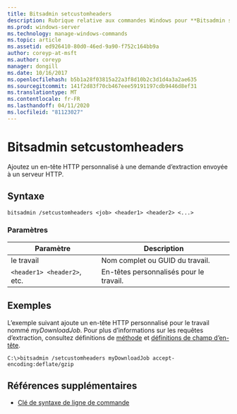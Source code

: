 ```yaml
---
title: Bitsadmin setcustomheaders
description: Rubrique relative aux commandes Windows pour **Bitsadmin setcustomheaders**, qui ajoute un en-tête HTTP personnalisé à une requête d’extraction.
ms.prod: windows-server
ms.technology: manage-windows-commands
ms.topic: article
ms.assetid: ed926410-80d0-46ed-9a90-f752c164bb9a
author: coreyp-at-msft
ms.author: coreyp
manager: dongill
ms.date: 10/16/2017
ms.openlocfilehash: b5b1a28f03815a22a3f8d10b2c3d1d4a3a2ae635
ms.sourcegitcommit: 141f2d83f70cb467eee59191197cdb9446d8ef31
ms.translationtype: MT
ms.contentlocale: fr-FR
ms.lasthandoff: 04/11/2020
ms.locfileid: "81123027"
---
```

# <a name="bitsadmin-setcustomheaders"></a>Bitsadmin setcustomheaders

Ajoutez un en-tête HTTP personnalisé à une demande d’extraction envoyée à un serveur HTTP.

## <a name="syntax"></a>Syntaxe

```
bitsadmin /setcustomheaders <job> <header1> <header2> <...>
```

### <a name="parameters"></a>Paramètres

| Paramètre | Description |
| --------- | ----------- |
| le travail | Nom complet ou GUID du travail. |
| `<header1> <header2>`, etc. | En-têtes personnalisés pour le travail. |

## <a name="examples"></a>Exemples

L’exemple suivant ajoute un en-tête HTTP personnalisé pour le travail nommé *myDownloadJob*. Pour plus d’informations sur les requêtes d’extraction, consultez définitions de [méthode](https://www.w3.org/Protocols/rfc2616/rfc2616-sec9.html#sec9.3) et [définitions de champ d’en-tête](https://www.w3.org/Protocols/rfc2616/rfc2616-sec14.html).

```
C:\>bitsadmin /setcustomheaders myDownloadJob accept-encoding:deflate/gzip
```

## <a name="additional-references"></a>Références supplémentaires

- [Clé de syntaxe de ligne de commande](command-line-syntax-key.md)